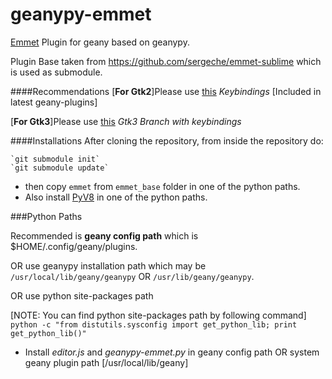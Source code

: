 geanypy-emmet
=============

[Emmet](http://emmet.io/) Plugin for geany based on geanypy.

Plugin Base taken from https://github.com/sergeche/emmet-sublime which is used as submodule.


####Recommendations
[**For Gtk2**]Please use [this](https://github.com/kugel-/geanypy/tree/proxy) *Keybindings* [Included in latest geany-plugins]

[**For Gtk3**]Please use [this](https://github.com/sagarchalise/geanypy/tree/proxy-gtk3) *Gtk3 Branch with keybindings*

####Installations
After  cloning the repository, from inside the repository do:

    `git submodule init`
    `git submodule update`

* then copy `emmet` from `emmet_base` folder in one of the python paths.
* Also install [PyV8](https://github.com/emmetio/pyv8-binaries) in one of the python paths.

###Python Paths

Recommended is **geany config path** which is $HOME/.config/geany/plugins.

OR use geanypy installation path which may be `/usr/local/lib/geany/geanypy` OR `/usr/lib/geany/geanypy`.

OR use python site-packages path

[NOTE: You can find python site-packages path by following command]
    `python -c "from distutils.sysconfig import get_python_lib; print get_python_lib()"`


* Install *editor.js* and *geanypy-emmet.py* in geany config path OR system geany plugin path [/usr/local/lib/geany]

